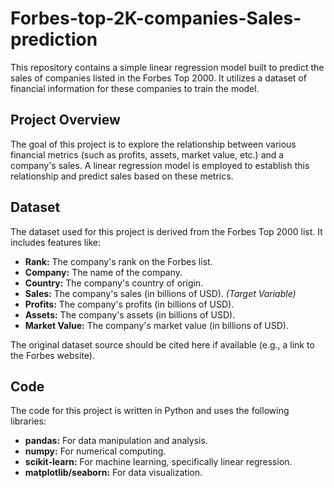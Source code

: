 # Forbes-top-2K-companies-Sales-prediction

This repository contains a simple linear regression model built to predict the sales of companies listed in the Forbes Top 2000. It utilizes a dataset of financial information for these companies to train the model.

## Project Overview

The goal of this project is to explore the relationship between various financial metrics (such as profits, assets, market value, etc.) and a company's sales. A linear regression model is employed to establish this relationship and predict sales based on these metrics.

## Dataset

The dataset used for this project is derived from the Forbes Top 2000 list. It includes features like:

*   **Rank:** The company's rank on the Forbes list.
*   **Company:** The name of the company.
*   **Country:** The company's country of origin.
*   **Sales:** The company's sales (in billions of USD). *(Target Variable)*
*   **Profits:** The company's profits (in billions of USD).
*   **Assets:** The company's assets (in billions of USD).
*   **Market Value:** The company's market value (in billions of USD).

The original dataset source should be cited here if available (e.g., a link to the Forbes website).

## Code

The code for this project is written in Python and uses the following libraries:

*   **pandas:** For data manipulation and analysis.
*   **numpy:** For numerical computing.
*   **scikit-learn:** For machine learning, specifically linear regression.
*   **matplotlib/seaborn:** For data visualization.

